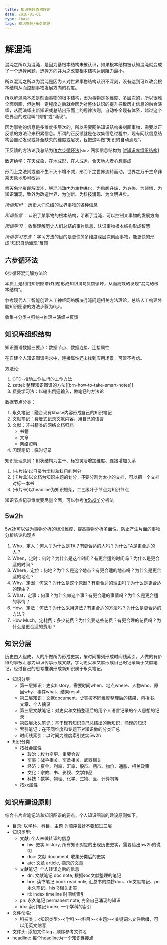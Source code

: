 ```yaml
---
title: 知识管理原初理论
date: 2018-01-01
type: kbase
tags: 知识管理/永久笔记
---
```

# 解混沌

混沌之所以为混沌，是因为基根本结构未被认识，如果根本结构被认知混沌就变成了一个选择问题，选择方向并为之改变根本结构达到阻力最小。

所以混沌之所以为混沌是因为人对世界事物结构认识不深刻，没有达到可以改变根本结构从而控制事物发展方向的程度。

所以解混沌本质是刻画事物的根本结构，因为事物是多维度、多层次的，所以很难全面刻画，但达到一定程度之后就会因为对整体认识的提升导致历史信息的融合演绎，从而演绎出新知识或总结出形而上的规律法则，自动补全现有体系，越过这个临界点的过程叫“顿悟”或“涌现”。

因为事物的信息是多维度多层次的，所以需要网络知识结构来刻画事物，需要以正反馈的方法论来积累信息。所谓的正反馈就是在收集信息过程中，现有网状信息结构会自动发现或补全缺失的维度或层次，我把这叫做“知识的自动涌现”。

正反馈的方法论我总结为[[#六步循环法]]`<br>`
网状信息结构为 [[#知识库组织结构]]

致道绝学：在天成象，在地成形，在人成运，合天地人者心想事成

形而上之法则或道不生不灭不增不减，形而下之世界流转而动，世界之万千生命非乘天象地形可改运

乘天象地形即解混沌，解混沌致内为生物进化、为思想升级、为身修、为顿悟、为知识涌现，致外为改造世界、为创新、为科技涌现、为文明进步。

*所谓知识* ：历史人们总结的世界事物的各种信息

*所谓智慧* ：认识了某事物的根本结构，明晰了混沌，可以控制某事物的发展方向

*所谓学习* ：收集理解历史人们总结的事物信息，认识事物根本结构形成智慧

*所谓学习方法* ：学习方法的目的是更快的多维度深层次刻画事物，能更快的形成“知识自动涌现”反馈

## 六步循环法

6步循环混沌解方法论

本质上是利用知识图谱(外脑)形成知识涌现反馈循环，从而高效的发现“混沌的根本结构”。

参考现代人工智能创建人工神经网络解决混沌问题相关方法理论，总结人工构建外脑知识图谱的方法步骤为6步。

收集->分类->归纳->推理->演绎->反馈

## 知识库组织结构

知识图谱数据三要点：数据节点、数据连接、连接属性

在自建个人知识图谱需求中，连接属性还未找到应用场景，可暂不考虑。

方法论:

1. GTD: 推动工作进行的工作方法
2. zettel: 整理知识图谱的方法[[brn-how-to-take-smart-notes]]
3. 费曼学习法：以输出倒逼输入，做笔记的方法论

数据节点分类：

1. 永久笔记：融合现有kbase内容形成自己的知识笔记
2. 文献笔记：费曼式记录文献内容，用自己的语言
3. 文献：非书籍类的网络文档归档
   - 书籍
   - 文章
   - 网络资料
4. 闪现笔记：临时记录

知识管理原则：树状结构为主干、标签灵活增加维度、连接增加关系

1. (卡片箱)以目录为学科和科目的划分
2. (卡片盒)以文档为知识主题的划分，不要分割为太小的文档，可以把一个文档对标一本书
3. (卡片卡)以headline为知识框架，二三级叶子节点为知识节点

知识节点记录维度要尽量全面，可以参考[[#5w2h]]分析法

## 5w2h

5w2h可以做为事物分析的标准维度，提高事物分析多面性，防止产生片面的事物分析结论和观点

1. Who，定人：何人？为什么是TA？有更合适的人吗？为什么TA是更合适的人？
2. When，定时：何时？为什么是这个时间？有更合适的时间吗？为什么是更合适的时间？
3. Where，定位：何地？为什么是这个地点？有更合适的地点吗？为什么是更合适的地点？
4. Why，定因：何故？为什么是这个原因？有更合适的理由吗？为什么是更合适的理由？
5. What，定事：何事？为什么做这个事？有更合适的事情吗？为什么是更合适的事情？
6. How，定法：何法？为什么采用这法？有更合适的方法吗？为什么是更合适的方法？
7. How Much，定耗费：多少花费？为什么要这些花费？有更合理的花费吗？为什么是更合适的费用？

## 知识分层

历史由人组成，人的所做所为形成史实，按时间排列形成时间线索引，人做的有价值的事被汇总为知识传承形成文献，学习史实和文献形成自己的记录属于文献笔记，经过自己的思考推演形成新知识属于永久笔记。

- 知识分层
  + 第一层知识：史实history，需要时间when、地点where、人物who、原因why、事件what、结果result
  + 第二层知识：文献document，史实按不同维度整理后的结果，包括书、文章、个人摘录
  + 第三层文献笔记：对史实和文档整理后的用个人语言记录的个人思想的记录
  + 第四层永久笔记：基于现有知识自己总结出的新知识，涌现的知识
  + 索引笔记：在不同维度和专题下对知识做的分类汇总
  + 时间线索引：以时间为维度索引史实5w2h
- 知识分类：
  + 按社会属性
    * 政治：权力变更、重要会议
    * 军事：战争相关、军备相关、武器相关
    * 经济：资金、利率、汇率、股市、期市、物价、通胀、相关政策
    * 文化：宗教、书、影视、文学作品
    * 科技：数学、物理、化学、生物、医、计算机等
  + 按xx属性

## 知识库建设原则

综合卡片盒笔记法和知识图谱的要点，个人知识图谱的建设原则如下。

- 目录: 以学科、科目、主题 为顺序最好不要超过三层
- 知识类型:
  + 文献: 个人未做转译的信息
    + his: 史实 history, 所有知识对应的出现历史史实，需要给出5w2h的说明
    + doc: 文献 document, 收集分类后的史实
    + atc: 文章 article, 摘录的文章
  + 文献笔记: 个人转译之后的信息
    + dn: 文献笔记 doc note, 根据doc文献整理的笔记
    + brn: 读书笔记 book read note, 汇总书的摘抄doc、dn文献笔记、pn永久笔记、his书相关史实
    + itl: index timeline 时间线索引
  + pn: 永久笔记 permanent note, 完全自己涌现的知识
  + idx: 索引笔记 index, 一个学科的索引
- 文件命名:
  - 科技类：<知识类型>-<学科>-<科目>-<主题>-<关键词>.文件后缀，可以用英文缩写
- 文件头: 添加文件tag，顺序参考文件名
- headline: 每个headline为一个知识连接点


[//begin]: # "Autogenerated link references for markdown compatibility"
[#六步循环法]: 1pn-km-origin.md "知识管理原初理论"
[#知识库组织结构]: 1pn-km-origin.md "知识管理原初理论"
[#5w2h]: 1pn-km-origin.md "知识管理原初理论"
[//end]: # "Autogenerated link references"